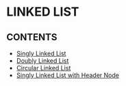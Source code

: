 # LINKED LIST

## CONTENTS

 - [Singly Linked List](./Singly%20Linked%20List/README.md)
 - [Doubly Linked List](./Doubly%20Linked%20List/README.md)
 - [Circular Linked List](./Circular%20Linked%20List/README.md)
 - [Singly Linked List with Header Node](./Singly%20Linked%20List%20with%20Header%20Node/)